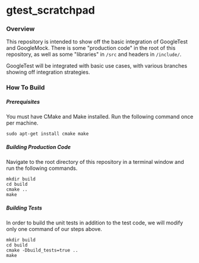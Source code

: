 # gtest_scratchpad

### Overview

This repository is intended to show off the basic integration of GoogleTest and GoogleMock. There is some "production code" in the root of this repository, as well as some "libraries" in `/src` and headers in `/include/`.

GoogleTest will be integrated with basic use cases, with various branches showing off integration strategies.

### How To Build

##### Prerequisites

You must have CMake and Make installed. Run the following command once per machine.

```
sudo apt-get install cmake make
```

##### Building Production Code

Navigate to the root directory of this repository in a terminal window and run the following commands.

```
mkdir build
cd build
cmake ..
make
```

##### Building Tests

In order to build the unit tests in addition to the test code, we will modify only one command of our steps above.

```
mkdir build
cd build
cmake -Dbuild_tests=true ..
make
```